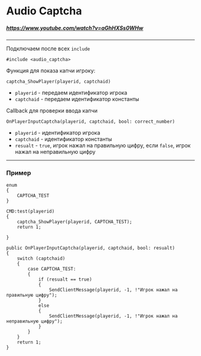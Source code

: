 # Audio Captcha
##### <https://www.youtube.com/watch?v=aGhHXSs0WHw>
---

Подключаем после всех ```include```
 ```pawn
 #include <audio_captcha>
 ```
 Функция для показа капчи игроку:
```pawn
captcha_ShowPlayer(playerid, captchaid)
```
- ```playerid``` - передаем идентификатор игрока
- ```captchaid``` - передаем идентификатор константы

Callback для проверки ввода капчи
```pawn
OnPlayerInputCaptcha(playerid, captchaid, bool: correct_number)
```
- ```playerid``` - идентификатор игрока
- ```captchaid``` - идентификатор константы
- ```resualt``` - ```true```, игрок нажал на правильную цифру, если ```false```, игрок нажал на неправильную цифру

---
### Пример
```pawn
enum
{
    CAPTCHA_TEST
}

CMD:test(playerid)
{
    captcha_ShowPlayer(playerid, CAPTCHA_TEST);
    return 1;

}

public OnPlayerInputCaptcha(playerid, captchaid, bool: resualt)
{
    switch (captchaid)
    {
        case CAPTCHA_TEST:
        {
            if (resualt == true)
            {
                SendClientMessage(playerid, -1, !"Игрок нажал на правильную цифру");
            }
            else
            {
                SendClientMessage(playerid, -1, !"Игрок нажал на неправильную цифру");
            }
        }
    }
    return 1;
}
```
